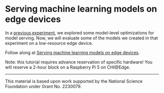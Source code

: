# Serving machine learning models on edge devices

In a [previous experiment](https://teaching-on-testbeds.github.io/serve-model-chi/), we explored some model-level optimizations for model serving. Now, we will evaluate some of the models we created in that experiment on a low-resource edge device.

Follow along at [Serving machine learning models on edge devices](https://teaching-on-testbeds.github.io/serve-edge-chi).

Note: this tutorial requires advance reservation of specific hardware! You will reserve a 2-hour block on a Raspberry Pi 5 on CHI@Edge.

---

This material is based upon work supported by the National Science Foundation under Grant No. 2230079.
